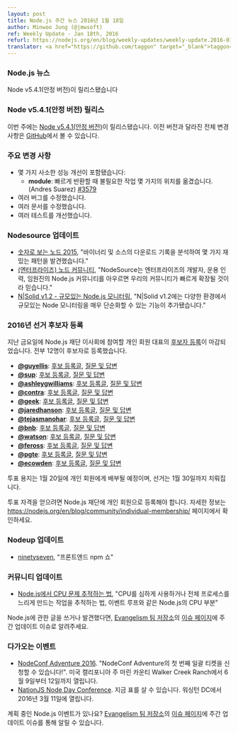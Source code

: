 ```yaml
---
layout: post
title: Node.js 주간 뉴스 2016년 1월 18일
author: Minwoo Jung (@jmwsoft)
ref: Weekly Update - Jan 18th, 2016
refurl: https://nodejs.org/en/blog/weekly-updates/weekly-update.2016-01-18/
translator: <a href="https://github.com/taggon" target="_blank">taggon</a>
---
```


<!--
### Node.js News
Node v5.4.1 (Stable) is released
-->
### Node.js 뉴스
Node v5.4.1(안정 버전)이 릴리스됐습니다

<!--
### Node v5.4.1 (Stable) Releases


Last week we had one release: [Node v5.4.1 (Stable)](https://nodejs.org/en/blog/release/v5.4.1/). Complete changelog from previous releases can be found [on GitHub](https://github.com/nodejs/node/blob/master/CHANGELOG.md).

-->
### Node v5.4.1(안정 버전) 릴리스

이번 주에는 [Node v5.4.1(안정 버전)](https://nodejs.org/en/blog/release/v5.4.1/)이 릴리스됐습니다.
이전 버전과 달라진 전체 변경 사항은 [GitHub](https://github.com/nodejs/node/blob/master/CHANGELOG.md)에서 볼 수 있습니다.

<!--
### Notable changes

* Minor performance improvements:
  - **module**: move unnecessary work for early return (Andres Suarez) [#3579](https://github.com/nodejs/node/pull/3579)
* Various bug fixes
* Various doc fixes
* Various test improvements
-->
### 주요 변경 사항

* 몇 가지 사소한 성능 개선이 포함됐습니다:
  - **module**: 빠르게 반환할 때 불필요한 작업 몇 가지의 위치를 옮겼습니다. (Andres Suarez) [#3579](https://github.com/nodejs/node/pull/3579)
* 여러 버그를 수정했습니다.
* 여러 문서를 수정했습니다.
* 여러 테스트를 개선했습니다.

<!--
### Nodesource Updates

* [Node by Numbers 2015](https://nodesource.com/blog/node-by-numbers-2015/), "By analyzing the logs for binary and source downloads, we get to discover some interesting patterns."
* [The (Enterprise) Node Community](https://nodesource.com/blog/the-enterprise-node-community/), "At NodeSource, we believe that by embracing the greater Node.js community of developers, operations folks and even executives in the enterprise can radically expand our community."
* [N|Solid v1.2 - monitoring Node.js at scale](https://nodesource.com/blog/n-solid-v1-2-monitoring-node-js-at-scale/), "N|Solid v1.2 adds new functionality that greatly simplifies monitoring Node at scale across your environment."
-->
### Nodesource 업데이트

* [숫자로 보는 노드 2015](https://nodesource.com/blog/node-by-numbers-2015/), "바이너리 및 소스의 다운로드 기록을 분석하여 몇 가지 재밌는 패턴을 발견했습니다."
* [(엔터프라이즈) 노드 커뮤니티](https://nodesource.com/blog/the-enterprise-node-community/), "NodeSource는 엔터프라이즈의 개발자, 운용 인력, 임원진의 Node.js 커뮤니티를 아우르면 우리의 커뮤니티가 빠르게 확장될 것이라 믿습니다."
* [N|Solid v1.2 - 규모있는 Node.js 모니터링](https://nodesource.com/blog/n-solid-v1-2-monitoring-node-js-at-scale/), "N|Solid v1.2에는 다양한 환경에서 규모있는 Node 모니터링을 매우 단순화할 수 있는 기능이 추가됐습니다."

<!--
### Nominations for the 2016 election

[Nominations](https://github.com/nodejs/membership/issues/12) closed last Friday for the individual member representative to the Node.js Foundation Board. 12 members put their hands up with nominations:
  - **[@guyellis](https://github.com/guyellis)**: [nomination post](http://www.guyellisrocks.com/2015/11/node-foundation-membership-election.html), [Q/A thread](https://github.com/nodejs/membership/issues/19)
  - **[@sup](https://github.com/sup)**: [nomination post](http://jona.io/blog/board-application/), [Q/A thread](https://github.com/nodejs/membership/issues/20)
  - **[@ashleygwilliams](https://github.com/ashleygwilliams)**: [nomination post](https://medium.com/@ag_dubs/hi-i-m-running-for-the-node-foundation-board-of-directors-c87d762cb78b), [Q/A thread](https://github.com/nodejs/membership/issues/21)
  - **[@contra](https://github.com/contra)**: [nomination post](http://contra.io/node_board.txt), [Q/A thread](https://github.com/nodejs/membership/issues/22)
  - **[@geek](https://github.com/geek)**: [nomination post](http://jsgeek.com/posts/node-foundation-board-nomination.html), [Q/A thread](https://github.com/nodejs/membership/issues/23)
  - **[@jaredhanson](https://github.com/jaredhanson)**: [nomination post](http://jaredhanson.net/blog/2016/01/13/im-running-for-the-node-js-foundation-bod/), [Q/A thread](https://github.com/nodejs/membership/issues/24)
  - **[@tejasmanohar](https://github.com/tejasmanohar)**: [nomination post](https://medium.com/@tejasmanohar/node-js-foundation-board-of-directors-5514e8faa660), [Q/A thread](https://github.com/nodejs/membership/issues/25)
  - **[@bnb](https://github.com/bnb)**: [nomination post](http://bnb.im/blog/Individual-Membership-on-the-Board-of-Directors-for-Node-js.html), [Q/A thread](https://github.com/nodejs/membership/issues/26)
  - **[@watson](https://github.com/watson)**: [nomination post](https://medium.com/@wa7son/why-i-m-running-for-the-node-js-foundation-board-of-directors-253bc2e3a834), [Q/A thread](https://github.com/nodejs/membership/issues/27)
  - **[@feross](https://github.com/feross)**: [nomination post](http://feross.org/node-board/), [Q/A thread](https://github.com/nodejs/membership/issues/28)
  - **[@pgte](https://github.com/pgte)**: [nomination post](https://gist.github.com/pgte/cfbf468202b35be78c66), [Q/A thread](https://github.com/nodejs/membership/issues/29)
  - **[@ecowden](https://github.com/ecowden)**: [nomination post](https://medium.com/@evan.cowden/the-world-s-worst-resume-e0adf234baa0), [Q/A thread](https://github.com/nodejs/membership/issues/30)

A ballot will be distributed to individual members on January 20th, with the election completed by January 30th.

To be eligible to vote, you must be signed up as an individual member of the Node.js Foundation, more information can be found here: https://nodejs.org/en/blog/community/individual-membership/
-->
### 2016년 선거 후보자 등록

지난 금요일에 Node.js 재단 이사회에 참여할 개인 회원 대표의 [후보자 등록](https://github.com/nodejs/membership/issues/12)이 마감되었습니다. 전부 12명이 후보자로 등록했습니다.
  - **[@guyellis](https://github.com/guyellis)**: [후보 등록글](http://www.guyellisrocks.com/2015/11/node-foundation-membership-election.html), [질문 및 답변](https://github.com/nodejs/membership/issues/19)
  - **[@sup](https://github.com/sup)**: [후보 등록글](http://jona.io/blog/board-application/), [질문 및 답변](https://github.com/nodejs/membership/issues/20)
  - **[@ashleygwilliams](https://github.com/ashleygwilliams)**: [후보 등록글](https://medium.com/@ag_dubs/hi-i-m-running-for-the-node-foundation-board-of-directors-c87d762cb78b), [질문 및 답변](https://github.com/nodejs/membership/issues/21)
  - **[@contra](https://github.com/contra)**: [후보 등록글](http://contra.io/node_board.txt), [질문 및 답변](https://github.com/nodejs/membership/issues/22)
  - **[@geek](https://github.com/geek)**: [후보 등록글](http://jsgeek.com/posts/node-foundation-board-nomination.html), [질문 및 답변](https://github.com/nodejs/membership/issues/23)
  - **[@jaredhanson](https://github.com/jaredhanson)**: [후보 등록글](http://jaredhanson.net/blog/2016/01/13/im-running-for-the-node-js-foundation-bod/), [질문 및 답변](https://github.com/nodejs/membership/issues/24)
  - **[@tejasmanohar](https://github.com/tejasmanohar)**: [후보 등록글](https://medium.com/@tejasmanohar/node-js-foundation-board-of-directors-5514e8faa660), [질문 및 답변](https://github.com/nodejs/membership/issues/25)
  - **[@bnb](https://github.com/bnb)**: [후보 등록글](http://bnb.im/blog/Individual-Membership-on-the-Board-of-Directors-for-Node-js.html), [질문 및 답변](https://github.com/nodejs/membership/issues/26)
  - **[@watson](https://github.com/watson)**: [후보 등록글](https://medium.com/@wa7son/why-i-m-running-for-the-node-js-foundation-board-of-directors-253bc2e3a834), [질문 및 답변](https://github.com/nodejs/membership/issues/27)
  - **[@feross](https://github.com/feross)**: [후보 등록글](http://feross.org/node-board/), [질문 및 답변](https://github.com/nodejs/membership/issues/28)
  - **[@pgte](https://github.com/pgte)**: [후보 등록글](https://gist.github.com/pgte/cfbf468202b35be78c66), [질문 및 답변](https://github.com/nodejs/membership/issues/29)
  - **[@ecowden](https://github.com/ecowden)**: [후보 등록글](https://medium.com/@evan.cowden/the-world-s-worst-resume-e0adf234baa0), [질문 및 답변](https://github.com/nodejs/membership/issues/30)

투표 용지는 1월 20일에 개인 회원에게 배부될 예정이며, 선거는 1월 30일까지 치뤄집니다.

투표 자격을 얻으려면 Node.js 재단에 개인 회원으로 등록해야 합니다. 자세한 정보는 https://nodejs.org/en/blog/community/individual-membership/ 페이지에서 확인하세요.

<!--
### Nodeup Updates

* [ninetyseven](http://nodeup.com/ninetyseven), "A Front-end npm Show"
-->
### Nodeup 업데이트

* [ninetyseven](http://nodeup.com/ninetyseven), "프론트엔드 npm 쇼"

<!--
### Community Updates

* [How to track down CPU issues in Node.js](http://apmblog.dynatrace.com/2016/01/14/how-to-track-down-cpu-issues-in-node-js/), "CPU aspects of Node.js including the event loop and how to track down tasks that consume too much CPU time and slow down the whole process."

If you have spotted or written something about Node.js, do come over to our [Evangelism team repo](https://github.com/nodejs/evangelism) and suggest it on the [Issues page](https://github.com/nodejs/evangelism/issues/), specifically the Weekly Updates issue.
-->
### 커뮤니티 업데이트

* [Node.js에서 CPU 문제 추적하는 법](http://apmblog.dynatrace.com/2016/01/14/how-to-track-down-cpu-issues-in-node-js/), "CPU를 심하게 사용하거나 전체 프로세스를 느리게 만드는 작업을 추적하는 법, 이벤트 루프와 같은 Node.js의 CPU 부분"

Node.js에 관한 글을 쓰거나 발견했다면, [Evangelism 팀 저장소](https://github.com/nodejs/evangelism)의 [이슈 페이지](https://github.com/nodejs/evangelism/issues/)에 주간 업데이트 이슈로 알려주세요.

<!--
### Upcoming Events

* [NodeConf Adventure 2016](https://ti.to/nodeconf/adventure-2016), "First batch of NodeConf Adventure tickets are up!", June 9th–12th, 2016 - Walker Creek Ranch, Marin, CA, USA
* [NationJS Node Day Conference](http://nationjs.com/), TICKETS ARE AVAILABLE NOW, March 11, 2016 - Washington, DC


Have an event about Node.js coming up? You can put your events here through the [Evangelism team repo](https://github.com/nodejs/evangelism) and announce it in the [Issues page](https://github.com/nodejs/evangelism/issues/191), specifically the Weekly Updates issue.
-->
### 다가오는 이벤트

* [NodeConf Adventure 2016](https://ti.to/nodeconf/adventure-2016). "NodeConf Adventure의 첫 번째 일괄 티켓을 신청할 수 있습니다!". 미국 캘리포니아 주 마린 카운티 Walker Creek Ranch에서 6월 9일부터 12일까지 열립니다.
* [NationJS Node Day Conference](http://nationjs.com/). 지금 표를 살 수 있습니다. 워싱턴 DC에서 2016년 3월 11일에 열립니다.

계획 중인 Node.js 이벤트가 있나요? [Evangelism 팀 저장소](https://github.com/nodejs/evangelism)의 [이슈 페이지](https://github.com/nodejs/evangelism/issues)에 주간 업데이트 이슈를 통해 알릴 수 있습니다.
